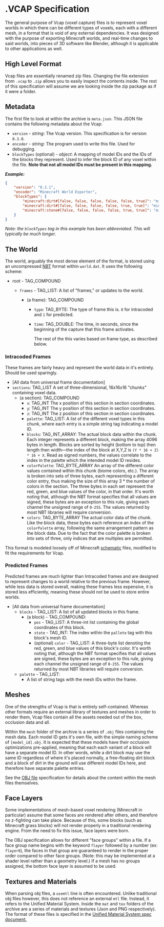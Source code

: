 # .VCAP Specification

The general purpose of Vcap (voxel capture) files is to represent voxel worlds in which there can be different types of voxels, each with a different mesh, in a format that is void of any external dependencies. It was designed with the purpose of exporting Minecraft worlds, and real-time changes to said worlds, into pieces of 3D software like Blender, although it is applicable to other applications as well.

## High Level Format

Vcap files are essentially renamed zip files. Changing the file extension from `.vcap` to `.zip` allows you to easily inspect the contents inside. The rest of this specification will assume we are looking inside the zip package as if it were a folder.

## Metadata

The first file to look at within the archive is `meta.json`. This JSON file contains the following metadata about the Vcap:

- `version` - *string*: The Vcap version. This specification is for version `0.3.0`.
- `encoder` - *string*: The program used to write this file. Used for debugging.
- `blockTypes` (optional) - *object*: A mapping of model IDs and the IDs of the blocks they represent. Used to infer the block ID of any voxel within the file. **Note that not all model IDs must be present in this mapping.**

***Example:***

```json
{
    "version": "0.2.1",
    "encoder": "Minecraft World Exporter",
    "blockTypes": {
        "minecraft:dirt#[false, false, false, false, false, true]": "minecraft:dirt",
        "minecraft:dirt#[false, false, false, false, true, true]": "minecraft:dirt",
        "minecraft:stone#[false, false, false, false, true, true]": "minecraft:stone"
    }
}
```

*Note: the `blockTypes` tag in this example has been abbreviated. This will typically be much longer.*

## The World

The world, arguably the most dense element of the format, is stored using an uncompressed [NBT](https://wiki.vg/NBT) format within `world.dat`. It uses the following scheme:

- root - TAG_COMPOUND
  
  - `frames` - TAG_LIST: A list of "frames," or updates to the world. 
    
    - (a frame): TAG_COMPOUND
      
      - `type`: TAG_BYTE: The type of frame this is. `0` for intracoded and `1` for predicted.
      
      - `time`: TAG_DOUBLE: The time, in seconds, since the beginning of the capture that this frame activates.
        
        The rest of the this varies based on frame type, as described below.

### Intracoded Frames

These frames are fairly heavy and represent the world data in it's entirety. Should be used sparingly.

- [All data from universal frame documentation]
- `sections`: TAG_LIST A set of three-dimensional, 16x16x16 "chunks" containing voxel data.
  - (a section): TAG_COMPOUND
    - `x`: TAG_INT The x position of this section in section coordinates.
    - `y`: TAG_INT The y position of this section in section coordinates.
    - `z`: TAG_INT The z position of this section in section coordinates.
    - `palette`: TAG_LIST: A list of the different voxel types in this chunk, where each entry is a simple string tag indicating a model ID.
    - `blocks`: TAG_INT_ARRAY: The actual block data within the chunk. Each integer represents a different block, making the array 4096 bytes in length. Blocks are sorted by height (bottom to top) then length then width—the index of the block at X,Y,Z is `(Y * 16 + Z) * 16 + X`. Read as signed numbers, the values correlate to the index in the palette which the intended model ID resides.
    - `colorPalette`: TAG_BYTE_ARRAY An array of the different color values contained within this chunk (biome colors, etc.). The array is broken into sets of three bytes, each representing a different color entry, thus making the size of this array 3 * the number of colors in the section. The three bytes in each set represent the red, green, and blue values of the color, in that order. It's worth noting that, although the NBT format specifies that all values are signed, these bytes are an exception to this rule, giving each channel the unsigned range of `0-255`. The values returned by most NBT libraries will require conversion.
    - `colors`: TAG_BYTE_ARRAY The actual color data of the chunk. Like the block data, these bytes each reference an index of the `colorPalette` array, following the same arrangement pattern as the block data. Due to the fact that the color palette is broken into sets of three, only indices that are multiples are permitted.

This format is modeled loosely off of Minecraft [schematic](https://minecraft.wiki/w/Schematic_file_format) files, modified to fit the requirements for Vcap.

### Predicted Frames

Predicted frames are much lighter than Intracoded frames and are designed to represent changes to a world relative to the previous frame. However, while less data is stored overall, making these frames less expensive, it is stored less efficiently, meaning these should not be used to store entire worlds.

- [All data from universal frame documentation]
  - `blocks` - TAG_LIST: A list of all updated blocks in this frame.
    - (a block) - TAG_COMPOUND:
      - `pos` - TAG_LIST: A three-int list containing the global coordinates of this block.
      - `state` - TAG_INT: The index within the `pallete` tag with this block's mesh ID.
      - (optional) `color` - TAG_LIST: A three-byte list denoting the red, green, and blue values of this block's color. It's worth noting that, although the NBT format specifies that all values are signed, these bytes are an exception to this rule, giving each channel the unsigned range of `0-255`. The values returned by most NBT libraries will require conversion.
  - `palette` - TAG_LIST:
    - A list of string tags with the mesh IDs within the frame.

## Meshes

One of the strengths of Vcap is that is entirely self-contained. Whereas other formats require an external library of textures and meshes in order to render them, Vcap files contain all the assets needed out of the box, occlusion data and all.

Within the `mesh` folder of the archive is a series of `.obj` files containing the mesh data. Each model ID gets it's own file, with the simple naming scheme of `[model_id].obj`. It is expected that these models have their occlusion optimizations pre-applied, meaning that each each variant of a block will have a separate model ID. In other words, while a dirt block may use the same ID regardless of where it's placed normally, a free-floating dirt block and a block of dirt in the ground will use different model IDs here,
and therefore have separate palette entries.

See the [OBJ file](https://en.wikipedia.org/wiki/Wavefront_.obj_file) specification for details about the content within the mesh files themselves.

## Face Layers

Some implementations of mesh-based voxel rendering (Minecraft in particular) assume that some faces are rendered after others, and therefore no z-fighting can take place. Because of this, some blocks (such as Minecraft grass blocks) will not render properly in a traditional rendering engine. From the need to fix this issue, face layers were born.

The OBJ specification allows for different "face groups" within a file. If a face group name begins with the keyword `flayer` followed by a number (ex: `flayer0`), the faces in that group are guaranteed to render in the proper order compared to other face groups. (Note: this may be implemented at a shader level rather than a geometry level.) If a mesh has no groups assigned, the bottom face layer is assumed to be used.

## Textures and Materials

When parsing obj files, a `usemtl` line is often encountered. Unlike traditional obj files however, this does not reference an external `mtl` file.
Instead, it refers to the Unified Material System. Inside the `mat` and `tex` folders of the archive are a series of materials and textures (Json and PNG respectively). The format of these files is specified in the [Unified Material System spec document.](materials.md)
